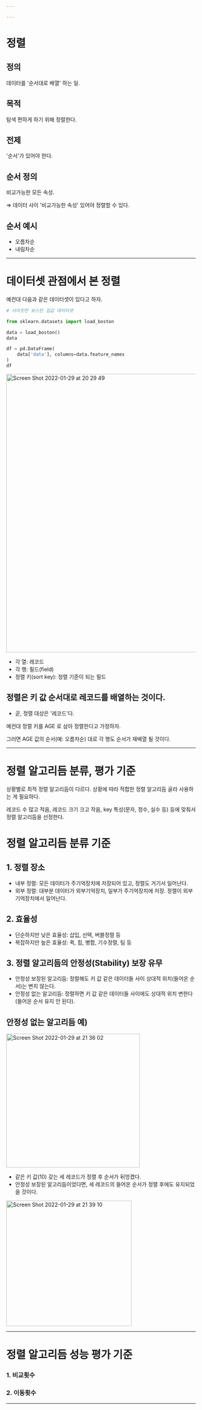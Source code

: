 ```yaml
---

---
```


# 정렬 

## 정의

데이터를 '순서대로 배열' 하는 일. 

## 목적 

탐색 편하게 하기 위해 정렬한다.

## 전제 

'순서'가 있어야 한다. 

## 순서 정의 

비교가능한 모든 속성.

$\Rightarrow$ 데이터 사이 '비교가능한 속성' 있어야 정렬할 수 있다. 

## 순서 예시

- 오름차순
- 내림차순

---

# 데이터셋 관점에서 본 정렬 

예컨대 다음과 같은 데이터셋이 있다고 하자. 

```python 
# 사이킷런 보스턴 집값 데이터셋

from sklearn.datasets import load_boston

data = load_boston()
data

df = pd.DataFrame(
    data['data'], columns=data.feature_names
)
df
```
<img width="739" alt="Screen Shot 2022-01-29 at 20 29 49" src="https://user-images.githubusercontent.com/83487073/151659279-221ea8a7-329e-4426-a743-be145632ec5e.png">

- 각 열: 레코드 
- 각 행: 필드(field)
- 정렬 키(sort key): 정렬 기준이 되는 필드 

## 정렬은 키 값 순서대로 레코드를 배열하는 것이다. 

- 곧, 정렬 대상은 '레코드'다. 

예컨대 정렬 키를 AGE 로 삼아 정렬한다고 가정하자. 

그러면 AGE 값의 순서(예: 오름차순) 대로 각 행도 순서가 재배열 될 것이다. 

---

# 정렬 알고리듬 분류, 평가 기준

상황별로 최적 정렬 알고리듬이 다르다. 상황에 따라 적합한 정렬 알고리듬 골라 사용하는 게 필요하다. 

레코드 수 많고 적음, 레코드 크기 크고 작음, key 특성(문자, 정수, 실수 등) 등에 맞춰서 정렬 알고리듬을 선정한다. 

# 정렬 알고리듬 분류 기준

## 1. 정렬 장소

- 내부 정렬: 모든 데이터가 주기억장치에 저장되어 있고, 정렬도 거기서 일어난다. 
- 외부 정렬: 대부분 데이터가 외부기억장치, 일부가 주기억장치에 저장. 정렬이 외부기억장치에서 일어난다. 

## 2. 효율성

- 단순하지만 낮은 효율성: 삽입, 선택, 버블정렬 등 
- 복잡하지만 높은 효율성: 퀵, 힙, 병합, 기수정렬, 팀 등 

## 3. 정렬 알고리듬의 안정성(Stability) 보장 유무 

- 안정성 보장된 알고리듬: 정렬해도 키 값 같은 데이터들 사이 상대적 위치(들어온 순서)는 변치 않는다.
- 안정성 없는 알고리듬: 정렬하면 키 값 같은 데이터들 사이에도 상대적 위치 변한다(들어온 순서 유지 안 된다).

## 안정성 없는 알고리듬 예)
<img width="355" alt="Screen Shot 2022-01-29 at 21 36 02" src="https://user-images.githubusercontent.com/83487073/151661248-168b2061-c2f1-43dc-a009-8156c1c1dd49.png">

- 같은 키 값(10) 갖는 세 레코드가 정렬 후 순서가 뒤엉켰다. 
- 안정성 보장된 알고리듬이었다면, 세 레코드의 들어온 순서가 정렬 후에도 유지되었을 것이다. 

<img width="333" alt="Screen Shot 2022-01-29 at 21 39 10" src="https://user-images.githubusercontent.com/83487073/151661367-82f18862-b76e-4e14-8846-3a9745a65b2e.png">

---
# 정렬 알고리듬 성능 평가 기준

### 1. 비교횟수 

### 2. 이동횟수 

---












